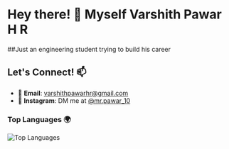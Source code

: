 # Hey there! 👋 Myself  Varshith Pawar H R

##Just an engineering student trying to build his career

## Let's Connect! 📫

- 📧 **Email**: varshithpawarhr@gmail.com
- 📸 **Instagram**: DM me at [@mr.pawar_10](https://www.instagram.com/mr.pawar_10/)



### Top Languages 🌍

![Top Languages](https://github-readme-stats.vercel.app/api/top-langs/?username=VarshithPawarHR&layout=compact&theme=dark)
